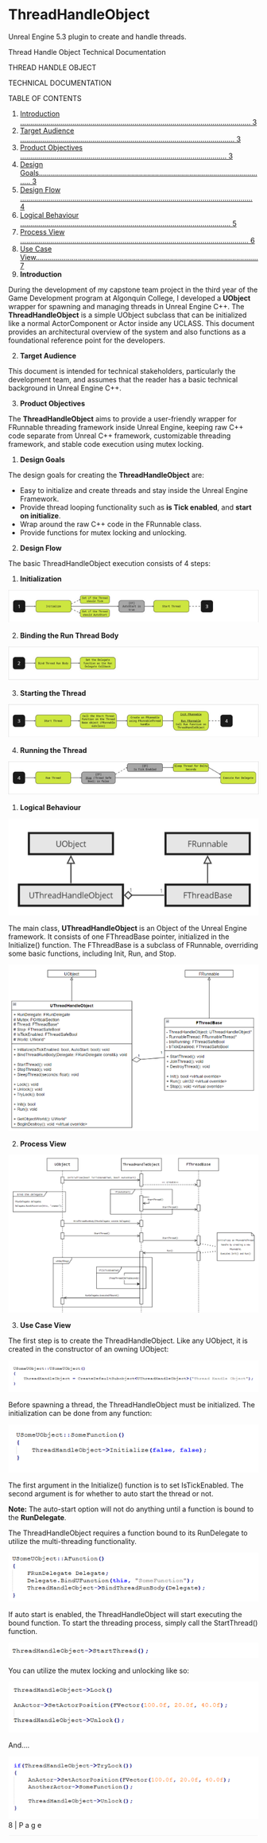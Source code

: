 # ThreadHandleObject
Unreal Engine 5.3 plugin to create and handle threads.

Thread Handle Object Technical Documentation 

THREAD HANDLE OBJECT

TECHNICAL DOCUMENTATION

TABLE OF CONTENTS

1. [Introduction ................................................................................................................... 3 ](#_page2_x70.00_y72.00)
1. [Target Audience ........................................................................................................... 3 ](#_page2_x70.00_y216.00)
1. [Product Objectives ....................................................................................................... 3 ](#_page2_x70.00_y317.00)
1. [Design Goals.................................................................................................................. 3 ](#_page2_x70.00_y432.00)
1. [Design Flow .................................................................................................................... 4 ](#_page3_x70.00_y72.00)
1. [Logical Behaviour ......................................................................................................... 5 ](#_page4_x70.00_y72.00)
1. [Process View .................................................................................................................. 6 ](#_page5_x70.00_y72.00)
1. [Use Case View............................................................................................................... 7 ](#_page6_x70.00_y72.00)
1. **Introduction<a name="_page2_x70.00_y72.00"></a>** 

During the development of my capstone team project in the third year of the Game Development program at Algonquin College, I developed a **UObject** wrapper for spawning and managing threads in Unreal Engine C++. The **ThreadHandleObject** is a simple UObject subclass that can be initialized like a normal ActorComponent or Actor inside any UCLASS. This document provides an architectural overview of the system and also functions as a foundational reference point for the developers. 

2. **Target<a name="_page2_x70.00_y216.00"></a> Audience** 

This document is intended for technical stakeholders, particularly the development team, and assumes that the reader has a basic technical background in Unreal Engine C++. 

3. **Product<a name="_page2_x70.00_y317.00"></a> Objectives** 

The **ThreadHandleObject** aims to provide a user-friendly wrapper for FRunnable threading framework inside Unreal Engine, keeping raw C++ code separate from Unreal C++ framework, customizable threading framework, and stable code execution using mutex locking. 

1. **Design<a name="_page2_x70.00_y432.00"></a> Goals** 

The design goals for creating the **ThreadHandleObject** are: 

- Easy to initialize and create threads and stay inside the Unreal Engine Framework. 
- Provide thread looping functionality such as **is Tick enabled**, and **start on initialize**. 
- Wrap around the raw C++ code in the FRunnable class. 
- Provide functions for mutex locking and unlocking. 
2. **Design<a name="_page3_x70.00_y72.00"></a> Flow** 

The basic ThreadHandleObject execution consists of 4 steps: 

1. **Initialization** 

![](readme_images/Aspose.Words.21330127-f8ef-4695-b1b3-0306705b814f.001.png)

2. **Binding the Run Thread Body** 

![](readme_images/Aspose.Words.21330127-f8ef-4695-b1b3-0306705b814f.002.png)

3. **Starting the Thread** 

![](readme_images/Aspose.Words.21330127-f8ef-4695-b1b3-0306705b814f.003.png)

4. **Running the Thread** 

![](readme_images/Aspose.Words.21330127-f8ef-4695-b1b3-0306705b814f.004.png)

1. **Logical<a name="_page4_x70.00_y72.00"></a> Behaviour** 

![](readme_images/Aspose.Words.21330127-f8ef-4695-b1b3-0306705b814f.005.png)

The main class, **UThreadHandleObject** is an Object of the Unreal Engine framework. It consists of one FThreadBase pointer, initialized in the Initialize() function. The FThreadBase is a subclass of FRunnable, overriding some basic functions, including Init, Run, and Stop. 

![](readme_images/Aspose.Words.21330127-f8ef-4695-b1b3-0306705b814f.006.png)

2. **Process<a name="_page5_x70.00_y72.00"></a> View** 

![](readme_images/Aspose.Words.21330127-f8ef-4695-b1b3-0306705b814f.007.png)

3. **Use<a name="_page6_x70.00_y72.00"></a> Case View** 

The first step is to create the ThreadHandleObject. Like any UObject, it is created in the constructor of an owning UObject: 

![](readme_images/Aspose.Words.21330127-f8ef-4695-b1b3-0306705b814f.008.png)

Before spawning a thread, the ThreadHandleObject must be initialized. The initialization can be done from any function: 

![](readme_images/Aspose.Words.21330127-f8ef-4695-b1b3-0306705b814f.009.png)

The first argument in the Initialize() function is to set IsTickEnabled. The second argument is for whether to auto start the thread or not. 

**Note:** The auto-start option will not do anything until a function is bound to the **RunDelegate**. 

The ThreadHandleObject requires a function bound to its RunDelegate to utilize the multi-threading functionality. 

![](readme_images/Aspose.Words.21330127-f8ef-4695-b1b3-0306705b814f.010.png)

If auto start is enabled, the ThreadHandleObject will start executing the bound function. To start the threading process, simply call the StartThread() function. 

![](readme_images/Aspose.Words.21330127-f8ef-4695-b1b3-0306705b814f.011.png)

You can utilize the mutex locking and unlocking like so: 

![](readme_images/Aspose.Words.21330127-f8ef-4695-b1b3-0306705b814f.012.png)

And…. 

![](readme_images/Aspose.Words.21330127-f8ef-4695-b1b3-0306705b814f.013.png)
8 | P a g e ![](readme_images/Aspose.Words.21330127-f8ef-4695-b1b3-0306705b814f.014.png)
